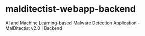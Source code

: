 # malditectist-webapp-backend
AI and Machine Learning-based Malware Detection Application - MalDitectist v2.0 | Backend
